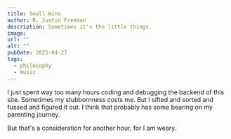 ```yaml
---
title: Small Wins
author: R. Justin Freeman
description: Sometimes it's the little things.
image:
url: ""
alt: ""
pubDate: 2025-04-27
tags:
  - philosophy
  - music
---
```


I just spent way too many hours coding and debugging the backend of this site. Sometimes my stubbornness costs me. But I sifted and sorted and fussed and figured it out. I think that probably has some bearing on my parenting journey.

But that's a consideration for another hour, for I am weary.
